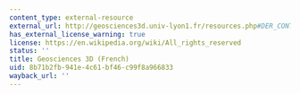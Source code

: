 ```yaml
---
content_type: external-resource
external_url: http://geosciences3d.univ-lyon1.fr/resources.php#DER_CONT
has_external_license_warning: true
license: https://en.wikipedia.org/wiki/All_rights_reserved
status: ''
title: Geosciences 3D (French)
uid: 8b71b2fb-941e-4c61-bf46-c99f8a966833
wayback_url: ''
---
```

